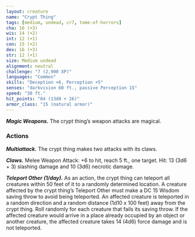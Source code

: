 ```yaml
---
layout: creature
name: "Crypt Thing"
tags: [medium, undead, cr7, tome-of-horrors]
cha: 16 (+3)
wis: 14 (+2)
int: 12 (+1)
con: 15 (+2)
dex: 16 (+3)
str: 12 (+1)
size: Medium undead
alignment: neutral
challenge: "7 (2,900 XP)"
languages: "Common"
skills: "Deception +6, Perception +5"
senses: "darkvision 60 ft., passive Perception 15"
speed: "30 ft."
hit_points: "84 (13d8 + 26)"
armor_class: "15 (natural armor)"
---
```


***Magic Weapons.*** The crypt thing’s weapon attacks are magical.

### Actions

***Multiattack.*** The crypt thing makes two attacks with its claws.

***Claws.*** Melee Weapon Attack: +6 to hit, reach 5 ft., one target. Hit: 13
(3d6 + 3) slashing damage and 10 (3d6) necrotic damage.

***Teleport Other (1/day).*** As an action, the crypt thing can teleport all
creatures within 50 feet of it to a randomly determined location. A creature
affected by the crypt thing’s Teleport Other must make a DC 15 Wisdom
saving throw to avoid being teleported.
An affected creature is teleported in a random direction and a random
distance (1d10 x 100 feet) away from the crypt thing. Roll randomly for
each creature that fails its saving throw.
If the affected creature would arrive in a place already occupied by
an object or another creature, the affected creature takes 14 (4d6) force
damage and is not teleported.
